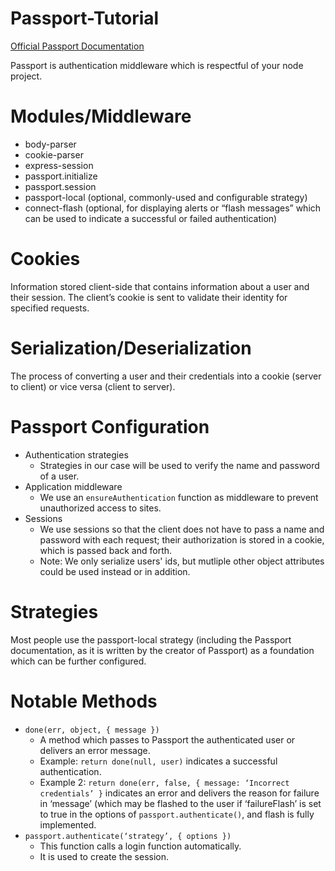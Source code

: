 # Passport-Tutorial

[Official Passport Documentation](http://www.passportjs.org/docs/)

Passport is authentication middleware which is respectful of your node project.

# Modules/Middleware
- body-parser
- cookie-parser
- express-session
- passport.initialize
- passport.session
- passport-local (optional, commonly-used and configurable strategy)
- connect-flash (optional, for displaying alerts or “flash messages” which can be used to indicate a successful or failed authentication)

# Cookies
Information stored client-side that contains information about a user and their session. The client’s cookie is sent to validate their identity for specified requests.

# Serialization/Deserialization
The process of converting a user and their credentials into a cookie (server to client) or vice versa (client to server).

# Passport Configuration
- Authentication strategies
  * Strategies in our case will be used to verify the name and password of a user.
- Application middleware
  * We use an `ensureAuthentication` function as middleware to prevent unauthorized access to sites. 
- Sessions
  * We use sessions so that the client does not have to pass a name and password with each request; their authorization is stored in a cookie, which is passed back and forth.
  * Note: We only serialize users' ids, but mutliple other object attributes could be used instead or in addition.

# Strategies
Most people use the passport-local strategy (including the Passport documentation, as it is written by the creator of Passport) as a foundation which can be further configured.

# Notable Methods
- `done(err, object, { message })`
  * A method which passes to Passport the authenticated user or delivers an error message.
  * Example: `return done(null, user)` indicates a successful authentication.
  * Example 2: `return done(err, false, { message: ‘Incorrect credentials’ }` indicates an error and delivers the reason for failure in ‘message’ (which may be flashed to the user if ‘failureFlash’ is set to true in the options of `passport.authenticate()`, and flash is fully implemented.
- `passport.authenticate(‘strategy’, { options })`
  * This function calls a login function automatically.
  * It is used to create the session.
